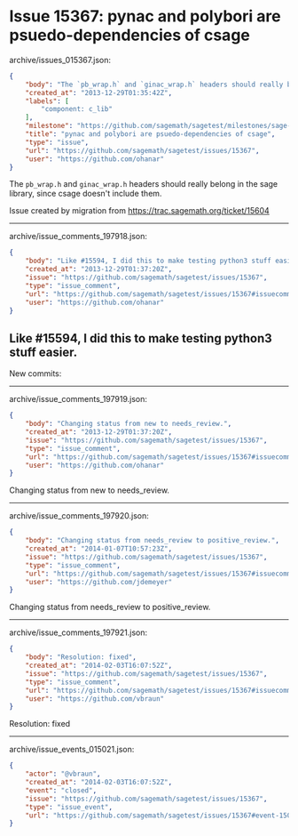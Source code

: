 # Issue 15367: pynac and polybori are psuedo-dependencies of csage

archive/issues_015367.json:
```json
{
    "body": "The `pb_wrap.h` and `ginac_wrap.h` headers should really belong in the sage library, since csage doesn't include them.\n\nIssue created by migration from https://trac.sagemath.org/ticket/15604\n\n",
    "created_at": "2013-12-29T01:35:42Z",
    "labels": [
        "component: c_lib"
    ],
    "milestone": "https://github.com/sagemath/sagetest/milestones/sage-6.2",
    "title": "pynac and polybori are psuedo-dependencies of csage",
    "type": "issue",
    "url": "https://github.com/sagemath/sagetest/issues/15367",
    "user": "https://github.com/ohanar"
}
```
The `pb_wrap.h` and `ginac_wrap.h` headers should really belong in the sage library, since csage doesn't include them.

Issue created by migration from https://trac.sagemath.org/ticket/15604





---

archive/issue_comments_197918.json:
```json
{
    "body": "Like #15594, I did this to make testing python3 stuff easier.\n----\nNew commits:",
    "created_at": "2013-12-29T01:37:20Z",
    "issue": "https://github.com/sagemath/sagetest/issues/15367",
    "type": "issue_comment",
    "url": "https://github.com/sagemath/sagetest/issues/15367#issuecomment-197918",
    "user": "https://github.com/ohanar"
}
```

Like #15594, I did this to make testing python3 stuff easier.
----
New commits:



---

archive/issue_comments_197919.json:
```json
{
    "body": "Changing status from new to needs_review.",
    "created_at": "2013-12-29T01:37:20Z",
    "issue": "https://github.com/sagemath/sagetest/issues/15367",
    "type": "issue_comment",
    "url": "https://github.com/sagemath/sagetest/issues/15367#issuecomment-197919",
    "user": "https://github.com/ohanar"
}
```

Changing status from new to needs_review.



---

archive/issue_comments_197920.json:
```json
{
    "body": "Changing status from needs_review to positive_review.",
    "created_at": "2014-01-07T10:57:23Z",
    "issue": "https://github.com/sagemath/sagetest/issues/15367",
    "type": "issue_comment",
    "url": "https://github.com/sagemath/sagetest/issues/15367#issuecomment-197920",
    "user": "https://github.com/jdemeyer"
}
```

Changing status from needs_review to positive_review.



---

archive/issue_comments_197921.json:
```json
{
    "body": "Resolution: fixed",
    "created_at": "2014-02-03T16:07:52Z",
    "issue": "https://github.com/sagemath/sagetest/issues/15367",
    "type": "issue_comment",
    "url": "https://github.com/sagemath/sagetest/issues/15367#issuecomment-197921",
    "user": "https://github.com/vbraun"
}
```

Resolution: fixed



---

archive/issue_events_015021.json:
```json
{
    "actor": "@vbraun",
    "created_at": "2014-02-03T16:07:52Z",
    "event": "closed",
    "issue": "https://github.com/sagemath/sagetest/issues/15367",
    "type": "issue_event",
    "url": "https://github.com/sagemath/sagetest/issues/15367#event-15021"
}
```
